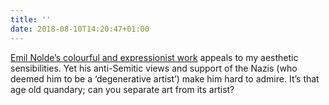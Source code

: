 ```yaml
---
title: ''
date: 2018-08-10T14:20:47+01:00
---
```

[Emil Nolde’s colourful and expressionist work](https://www.nationalgalleries.org/exhibition/emil-nolde-colour-life) appeals to my aesthetic sensibilities. Yet his anti-Semitic views and support of the Nazis (who deemed him to be a ‘degenerative artist’) make him hard to admire. It’s that age old quandary; can you separate art from its artist?
